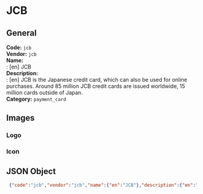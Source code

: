 # JCB 
## General 
**Code:** `jcb`  
**Vendor:** `jcb`  
**Name:**  
:	[en] JCB  
**Description:**  
: [en] JCB is the Japanese credit card, which can also be used for online purchases. Around 85 million JCB credit cards are issued worldwide, 15 million cards outside of Japan.  
**Category:** `payment_card`  
## Images 
### Logo 
### Icon 
## JSON Object 
```json
 {"code":"jcb","vendor":"jcb","name":{"en":"JCB"},"description":{"en":"JCB is the Japanese credit card, which can also be used for online purchases. Around 85 million JCB credit cards are issued worldwide, 15 million cards outside of Japan."},"countries":null,"category":"payment_card"}```  
